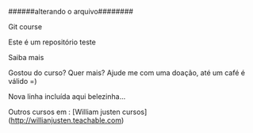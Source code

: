 ######alterando o arquivo########

Git course

Este é um repositório teste

Saiba mais

Gostou do curso? Quer mais? Ajude me com uma doação, até um café é válido =)

Nova linha incluída aqui belezinha...

Outros cursos em : [William justen cursos] (http://willianjusten.teachable.com)
